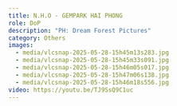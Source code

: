 ```yaml
---
title: N.H.O - GEMPARK HAI PHONG
role: DoP
description: "PH: Dream Forest Pictures"
category: Others
images:
  - media/vlcsnap-2025-05-28-15h45m13s283.jpg
  - media/vlcsnap-2025-05-28-15h45m33s091.jpg
  - media/vlcsnap-2025-05-28-15h46m05s017.jpg
  - media/vlcsnap-2025-05-28-15h47m06s138.jpg
  - media/vlcsnap-2025-05-28-15h46m18s556.jpg
video: https://youtu.be/TJ9SsQ9C1uc
---
```

